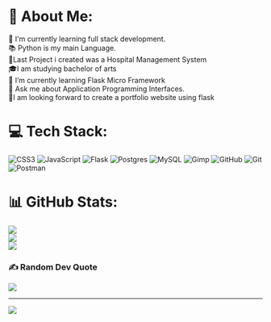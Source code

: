 # 💫 About Me:
🔭 I'm currently learning full stack development.<br>📚 Python is my main Language.<br>🔀Last Project i created was a Hospital Management System<br>🎓I am studying bachelor of arts<br>🌱 I’m currently learning Flask Micro Framework<br>💬 Ask me about Application Programming Interfaces.<br>🔮I am looking forward to create a portfolio website using flask


# 💻 Tech Stack:
![CSS3](https://img.shields.io/badge/css3-%231572B6.svg?style=flat-square&logo=css3&logoColor=white) ![JavaScript](https://img.shields.io/badge/javascript-%23323330.svg?style=flat-square&logo=javascript&logoColor=%23F7DF1E) ![Flask](https://img.shields.io/badge/flask-%23000.svg?style=flat-square&logo=flask&logoColor=white) ![Postgres](https://img.shields.io/badge/postgres-%23316192.svg?style=flat-square&logo=postgresql&logoColor=white) ![MySQL](https://img.shields.io/badge/mysql-4479A1.svg?style=flat-square&logo=mysql&logoColor=white) ![Gimp](https://img.shields.io/badge/Gimp-657D8B?style=flat-square&logo=gimp&logoColor=FFFFFF) ![GitHub](https://img.shields.io/badge/github-%23121011.svg?style=flat-square&logo=github&logoColor=white) ![Git](https://img.shields.io/badge/git-%23F05033.svg?style=flat-square&logo=git&logoColor=white) ![Postman](https://img.shields.io/badge/Postman-FF6C37?style=flat-square&logo=postman&logoColor=white)
# 📊 GitHub Stats:
![](https://github-readme-stats.vercel.app/api?username=UzairParkar&theme=nightowl&hide_border=false&include_all_commits=true&count_private=false)<br/>
![](https://github-readme-streak-stats.herokuapp.com/?user=UzairParkar&theme=nightowl&hide_border=false)<br/>
![](https://github-readme-stats.vercel.app/api/top-langs/?username=UzairParkar&theme=nightowl&hide_border=false&include_all_commits=true&count_private=false&layout=compact)

### ✍️ Random Dev Quote
![](https://quotes-github-readme.vercel.app/api?type=horizontal&theme=radical)

---
[![](https://visitcount.itsvg.in/api?id=UzairParkar&icon=2&color=6)](https://visitcount.itsvg.in)

<!-- Proudly created with GPRM ( https://gprm.itsvg.in ) -->

